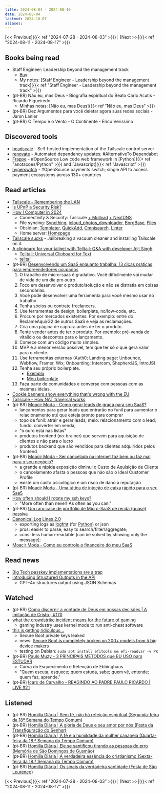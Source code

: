 ```yaml
---
title: 2024-08-04 - 2024-08-10
date: 2024-08-04
lastmod: 2024-10-07
aliases:
---
```


[<< Previous]({{< ref "2024-07-28 - 2024-08-03" >}}) | [Next >>]({{< ref "2024-08-11 - 2024-08-17" >}})

## Books being read
- Staff Engineer: Leadership beyond the management track
	- [Buy](https://staffeng.com/book)
	- My notes: [Staff Engineer - Leadership beyond the management track]({{< ref "Staff Engineer - Leadership beyond the management track" >}})
- (pt-BR) Não eu, mas Deus - Biografia espiritual do Beato Carlo Acutis - Ricardo Figueiredo
	- Minhas notas: [Não eu, mas Deus]({{< ref "Não eu, mas Deus" >}})
- (pt-BR) Dez Argumentos para você deletar agora suas redes sociais - Jaron Lanier
- (pt-BR) O Tempo e o Vento - O Continente - Erico Verissimo

## Discovered tools
- [headscale](https://github.com/juanfont/headscale) - Self-hosted
  implementation of the Tailscale control server
- [renovate](https://github.com/renovatebot/renovate) - Automated dependency
  updates; #AlternativeTo Dependabot
- [Frappe](https://github.com/frappe/frappe) - #OpenSource Low code web
  framework in [Python]({{< ref "anotacoes/Python" >}}) and
  [Javascript]({{< ref "Javascript" >}})
- [hyperswitch](https://github.com/juspay/hyperswitch) - #OpenSource payments
  switch; single API to access payment ecosystems across 130+ countries

## Read articles
- [Tailscale - Remembering the LAN](https://tailscale.com/blog/remembering-the-lan)
- [Is UPnP a Security Risk?](https://www.howtogeek.com/122487/htg-explains-is-upnp-a-security-risk/)
- [How I Computer in 2024](https://jnsgr.uk/2024/07/how-i-computer-in-2024/)
    * Connectivity & Security: Tailscale
      [+ Mullvad](https://tailscale.com/kb/1258/mullvad-exit-nodes)
      [+ NextDNS](https://tailscale.com/kb/1218/nextdns)
    * File syncing: [Syncthing](https://syncthing.net/),
      [icloud_photos_downloader](https://github.com/icloud-photos-downloader/icloud_photos_downloader),
      [BorgBase](https://www.borgbase.com/),
      [Files](https://www.files.gallery/)
    * Obsidian: [Templater](https://github.com/SilentVoid13/Templater),
      [QuickAdd](https://github.com/chhoumann/quickadd),
      [Omnisearch](https://github.com/scambier/obsidian-omnisearch),
      [Linter](https://github.com/platers/obsidian-linter)
    * Home server: [Homepage](https://gethomepage.dev/latest/)
- [Tailscale sucks](https://tailscale.dev/blog/tailscale-sucks) - Jailbreaking a
  vacuum cleaner and installing Tailscale on it.
- [A clipboard for your tailnet with Telltail: Q&A with developer Ajit Singh](https://tailscale.dev/blog/telltail-universal-clipboard-ajit-singh-interview)
    * [Telltail: Universal Clipboard for Text](https://hemarkable.com/prose/telltail)
    * [telltail](https://github.com/ajitid/telltail-center)
- (pt-BR) [Desenvolvendo um SaaS enquanto trabalha: 13 dicas práticas para empreendedores ocupados](https://operandoumsaas.substack.com/p/desenvolvendo-um-saas-enquanto-trabalha)
    1. O trabalho de micro-saas é gradativo. Você dificilmente vai mudar de vida
       de um dia pro outro.
    2. Foco em desenvolver o produto/solução e não se distratia em coisas
       secundárias.
    3. Você pode desenvolver uma ferramenta para você mesmo usar no trabalho.
    4. Tenha sócios ou contrate freelancers.
    5. Use ferramentas de design, boilerplate, no/low-code, etc.
    6. Procure por mercados existentes. Por exemplo: entre do ReclameAqui/G2 de
       outros SaaS e veja as reclamações.
    7. Cria uma página de captura antes de ter o produto.
    8. Tente vender antes de ter o produto. Por exemplo: pré-venda de vitalício
       ou descontos para o lançamento.
    9. Comece com um código muito simples.
    10. MVP é a menor versão possivel, tem que ter só o que gera valor para o
        cliente.
    11. Use ferramentas externas (Auth0; Landing page: Unbounce, Webflow,
        Framer, Wix; Onboarding: Intercom, ShepherdJS, IntroJS)
    12. Tenha seu próprio boilerplate.
        - [Exemplo](https://github.com/thiagohfagundes/saas)
        - [Meu boilerplate](https://github.com/lucasrcezimbra/django-template)
    13. Faça parte de comunidades e converse com pessoas com as mesmas ideias.
- [Cookie banners show everything that's wrong with the EU](https://world.hey.com/dhh/cookie-banners-show-everything-that-s-wrong-with-the-eu-3bfcf03d)
- [Tailscale - How NAT traversal works](https://tailscale.com/blog/how-nat-traversal-works)
- (pt-BR) [Moacir Moda - Como gerar leads de graça para seu SaaS?](https://moacirmoda.substack.com/p/como-gerar-leads-de-graca-para-seu)
    * lançamentos para gerar leads que entrarão no funil para aumentar o
      relacionamento até que esteja pronto para comprar
    * topo de funil: atrair e gerar leads; meio: relacionamento com o lead;
      fundo: converter em venda;
    * "o ouro está nas listas"
    * produtos frontend (no-brainer) que servem para aquisição de clientes e não
      para o lucro
    * produtos backend que são vendidos para clientes adquiridos pelos frontend
- (pt-BR) [Moacir Moda - Ser cancelado na internet faz bem ou faz mal para o seu negócio?](https://moacirmoda.substack.com/p/ser-cancelado-na-internet-faz-bem)
    * a grande e rápida exposição diminui o Custo de Aquisição de Cliente
    * o cancelamento afasta o pessoas que não são o Ideal Customer Profile
    * existe um custo psicológico e um risco de dano à reputação
- (pt-BR) [Moacir Moda - Uma tática de injeção de caixa rápido para o seu SaaS](https://moacirmoda.substack.com/p/uma-tatica-de-injecao-de-caixa-rapido)
- [How often should I rotate my ssh keys?](https://tailscale.com/blog/rotate-ssh-keys)
    * "More often than never! As often as you can."
- (pt-BR) [Um raro case de portfólio de Micro-SaaS de renda (quase) passiva](https://microsaas.substack.com/p/um-raro-case-de-portfolio-de-micro)
- [Canonical Log Lines 2.0](https://brandur.org/nanoglyphs/025-logs#canonical-log-lines-2)
    * exporting logs as [logfmt](https://brandur.org/logfmt) (for
      [Python](https://github.com/jteppinette/python-logfmter)) or json
    * pros: easier to parse; easy to search/filter/aggregate;
    * cons: less human-readable (can be solved by showing only the message);
- [Moacir Moda - Como eu controlo o financeiro do meu SaaS](https://moacirmoda.substack.com/p/como-eu-controlo-o-financeiro-do)

## Read news
- [Big Tech passkey implementations are a trap](https://proton.me/blog/big-tech-passkey)
- [Introducing Structured Outputs in the API](https://openai.com/index/introducing-structured-outputs-in-the-api/)
    - GPT-4o structures output using JSON Schemas

## Watched
- (pt-BR) [Como discernir a vontade de Deus em nossas decisões | A Imitação de Cristo | #170](https://www.youtube.com/watch?v=endVVKW42uk)
- [what the crowdstrike incident means for the future of gaming](https://www.youtube.com/watch?v=3JhKU_ujlhs)
    * gaming industry uses kernel mode to run anti-cheat software
- [this is getting ridiculous...](https://www.youtube.com/watch?v=eKpv5xjSqs0)
    * Secure Boot private keys leaked
    * news: [Secure Boot is completely broken on 200+ models from 5 big device makers](https://arstechnica.com/security/2024/07/secure-boot-is-completely-compromised-on-200-models-from-5-big-device-makers/)
    * testing on Debian: `sudo apt install efitools && efi-readvar -v PK`
- (pt-BR) [Paulo Muzy -  3 PRINCIPAIS MÉTODOS que EU USO para ESTUDAR](https://www.youtube.com/watch?v=DT0cBQAy_l8)
    * Curva do Esquecimento e Retenção de Ebbinghaus
    * "Quem escuta, esquece; quem estuda, sabe; quem vê, entende; quem faz,
      aprende."
- (pt-BR) [Ícaro de Carvalho - REAGINDO AO PADRE PAULO RICARDO | LIVE #21](https://www.youtube.com/watch?v=wU55l3ewYrk)

## Listened
- (pt-BR) [Homilia Diária | Sem fé, não há refeição espiritual (Segunda-feira da 18ª Semana do Tempo Comum)](https://www.youtube.com/watch?v=Qzf720SUy1s)
- (pt-BR) [Homilia Diária | A glória de Deus e seu amor por nós (Festa da Transfiguração do Senhor)](https://www.youtube.com/watch?v=pT7u2E8MLBY)
- (pt-BR) [Homilia Diária | A fé e a humildade da mulher cananeia (Quarta-feira da 18.ª Semana do Tempo Comum)](https://www.youtube.com/watch?v=9kRjhw6VjG0)
- (pt-BR) [Homilia Diária | Ele se santificou tirando as pessoas do erro (Memória de São Domingos de Gusmão)](https://www.youtube.com/watch?v=KVH1Cs6KRgs)
- (pt-BR) [Homilia Diária | A verdadeira essência do cristianismo (Sexta-feira da 18.ª Semana do Tempo Comum)](https://www.youtube.com/watch?v=QS7NkpdMyh8)
- (pt-BR) [Homilia Diária | Os sinais da verdadeira santidade (Festa de São Lourenço)](https://www.youtube.com/watch?v=7mh9DsTC74o)

[<< Previous]({{< ref "2024-07-28 - 2024-08-03" >}}) | [Next >>]({{< ref "2024-08-11 - 2024-08-17" >}})

